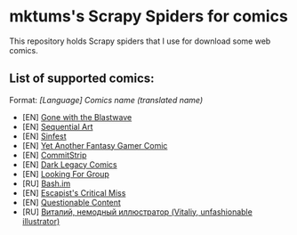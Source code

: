 # mktums's Scrapy Spiders for comics

This repository holds Scrapy spiders that I use for download some web comics.

## List of supported comics:
Format: *[Language] Comics name (translated name)*

- [EN] [Gone with the Blastwave](http://www.blastwave-comic.com/)
- [EN] [Sequential Art](http://www.collectedcurios.com/sequentialart.php)
- [EN] [Sinfest](http://www.sinfest.net/)
- [EN] [Yet Another Fantasy Gamer Comic](http://yafgc.net/)
- [EN] [CommitStrip](http://www.commitstrip.com/en/)
- [EN] [Dark Legacy Comics](http://www.darklegacycomics.com/)
- [EN] [Looking For Group](http://www.lfg.co/)
- [RU] [Bash.im](http://bash.im/comics-calendar)
- [EN] [Escapist's Critical Miss](http://www.escapistmagazine.com/articles/view/comicsandcosplay/comics/critical-miss)
- [EN] [Questionable Content](http://questionablecontent.net/)
- [RU] [Виталий, немодный иллюстратор (Vitaliy, unfashionable illustrator)](http://schakty.com/tagvitaliy/)
